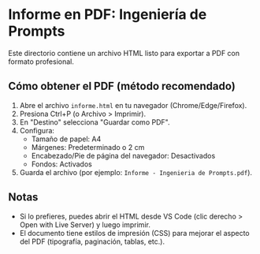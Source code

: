 # Informe en PDF: Ingeniería de Prompts

Este directorio contiene un archivo HTML listo para exportar a PDF con formato profesional.

## Cómo obtener el PDF (método recomendado)

1) Abre el archivo `informe.html` en tu navegador (Chrome/Edge/Firefox).
2) Presiona Ctrl+P (o Archivo > Imprimir).
3) En "Destino" selecciona "Guardar como PDF".
4) Configura:
   - Tamaño de papel: A4
   - Márgenes: Predeterminado o 2 cm
   - Encabezado/Pie de página del navegador: Desactivados
   - Fondos: Activados
5) Guarda el archivo (por ejemplo: `Informe - Ingenieria de Prompts.pdf`).

## Notas
- Si lo prefieres, puedes abrir el HTML desde VS Code (clic derecho > Open with Live Server) y luego imprimir.
- El documento tiene estilos de impresión (CSS) para mejorar el aspecto del PDF (tipografía, paginación, tablas, etc.).
